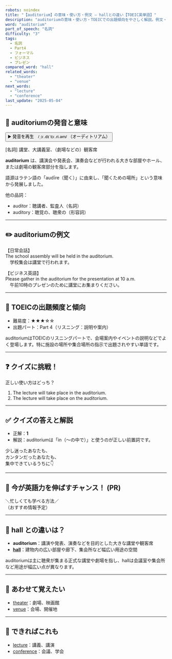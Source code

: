 ```yaml
---
robots: noindex
title: "【auditorium】の意味・使い方・例文 ― hallとの違い【TOEIC英単語】"
description: "auditoriumの意味・使い方・TOEICでの出題傾向をやさしく解説。例文・クイズ付きでhallとの違いもわかりやすく学べます。"
word: "auditorium"
part_of_speech: "名詞"
difficulty: "3"
tags:
  - 名詞
  - Part4
  - フォーマル
  - ビジネス
  - プレゼン
compared_word: "hall"
related_words:
  - "theater"
  - "venue"
next_words:
  - "lecture"
  - "conference"
last_update: "2025-05-04"
---
```


## 🔰 auditoriumの発音と意味

<button class="play-audio" onclick="playTTS('auditorium')">
  <span class="play-audio-main">
    ▶️ 発音を再生　/ˌɔː.dɪˈtɔː.ri.əm/
  </span>
  <span class="play-audio-sub">
    （オーディトリアム）
  </span>
</button>

[名詞] 講堂、大講義室、（劇場などの）観客席

**auditorium** は、講演会や発表会、演奏会などが行われる大きな部屋やホール、または劇場の観客席部分を指します。

語源はラテン語の「audīre（聞く）」に由来し、「聞くための場所」という意味から発展しました。

他の品詞：  
- auditor：聴講者、監査人（名詞）
- auditory：聴覚の、聴衆の（形容詞）

---

## ✏️ auditoriumの例文

【日常会話】  
The school assembly will be held in the auditorium.  
　学校集会は講堂で行われます。

【ビジネス英語】  
Please gather in the auditorium for the presentation at 10 a.m.  
　午前10時のプレゼンのために講堂にお集まりください。

---

## 🎯 TOEICの出題頻度と傾向

- 難易度：★★★☆☆
- 出題パート：Part 4（リスニング：説明や案内）

auditoriumはTOEICのリスニングパートで、会場案内やイベントの説明などでよく登場します。特に施設の場所や集合場所の指示で出題されやすい単語です。

---

## ❓ クイズに挑戦！

正しい使い方はどっち？

1. The lecture will take place in the auditorium.  
2. The lecture will take place on the auditorium.

---

## ✅ クイズの答えと解説

- 正解：**1**
- 解説：auditoriumは「in（～の中で）」と使うのが正しい前置詞です。

少し迷ったあなたも、  
カンタンだったあなたも、  
集中できているうちに👇️

---

## 🚀 今が英語力を伸ばすチャンス！ (PR)

<div class="info-center">
＼忙しくても学べる方法／<br>  
（おすすめ情報予定）
</div>

---

## 🤔  hall との違いは？

- **auditorium**：講演や発表、演奏などを目的とした大きな講堂や観客席
- **[hall](/hall)**：建物内の広い部屋や廊下、集会所など幅広い用途の空間

auditoriumは主に聴衆が集まる正式な講堂や劇場を指し、hallは会議室や集会所など用途が幅広い点が異なります。

---

## 🧩 あわせて覚えたい

- [theater](/theater)：劇場、映画館
- [venue](/venue)：会場、開催地

---

## 📖 できればこれも

- [lecture](/lecture)：講義、講演
- [conference](/conference)：会議、学会

<!-- cvid: aid38_bid30 -->
